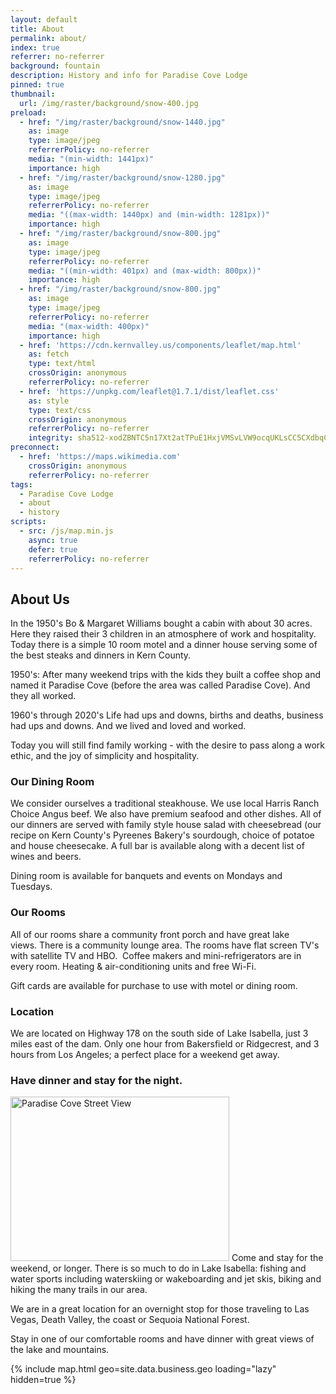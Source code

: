 ```yaml
---
layout: default
title: About
permalink: about/
index: true
referrer: no-referrer
background: fountain
description: History and info for Paradise Cove Lodge
pinned: true
thumbnail:
  url: /img/raster/background/snow-400.jpg
preload:
  - href: "/img/raster/background/snow-1440.jpg"
    as: image
    type: image/jpeg
    referrerPolicy: no-referrer
    media: "(min-width: 1441px)"
    importance: high
  - href: "/img/raster/background/snow-1280.jpg"
    as: image
    type: image/jpeg
    referrerPolicy: no-referrer
    media: "((max-width: 1440px) and (min-width: 1281px))"
    importance: high
  - href: "/img/raster/background/snow-800.jpg"
    as: image
    type: image/jpeg
    referrerPolicy: no-referrer
    media: "((min-width: 401px) and (max-width: 800px))"
    importance: high
  - href: "/img/raster/background/snow-800.jpg"
    as: image
    type: image/jpeg
    referrerPolicy: no-referrer
    media: "(max-width: 400px)"
    importance: high
  - href: 'https://cdn.kernvalley.us/components/leaflet/map.html'
    as: fetch
    type: text/html
    crossOrigin: anonymous
    referrerPolicy: no-referrer
  - href: 'https://unpkg.com/leaflet@1.7.1/dist/leaflet.css'
    as: style
    type: text/css
    crossOrigin: anonymous
    referrerPolicy: no-referrer
    integrity: sha512-xodZBNTC5n17Xt2atTPuE1HxjVMSvLVW9ocqUKLsCC5CXdbqCmblAshOMAS6/keqq/sMZMZ19scR4PsZChSR7A==
preconnect:
  - href: 'https://maps.wikimedia.com'
    crossOrigin: anonymous
    referrerPolicy: no-referrer
tags:
  - Paradise Cove Lodge
  - about
  - history
scripts:
  - src: /js/map.min.js
    async: true
    defer: true
    referrerPolicy: no-referrer
---
```

## About Us
In the 1950's Bo & Margaret Williams bought a cabin with about 30 acres.  Here
they raised their 3 children in an atmosphere of work and hospitality.  Today
there is a simple 10 room motel and a dinner house serving  some of the best steaks
and dinners in Kern County.

1950's: After many weekend trips with the kids they built a coffee shop and named
it Paradise Cove (before the area was called Paradise Cove). And they all worked.

1960's through 2020's  Life had ups and downs, births and deaths, business had
ups and downs.  And we lived and loved and worked.


Today you will still find family working - with the desire to pass along a work
ethic, and the joy of simplicity and hospitality.

### Our Dining Room
We consider ourselves  a traditional steakhouse.  We use local Harris Ranch Choice
Angus beef. We also have premium seafood and other dishes.   All of our dinners
are served with family style house salad with cheesebread (our recipe on Kern
County's Pyreenes Bakery's sourdough, choice of potatoe and house cheesecake.
 A full bar is available along with a decent list of wines and beers.

Dining room is available for banquets and events on Mondays and Tuesdays.

### Our Rooms
All of our rooms  share a community front porch and have great lake views. There
is a community lounge area.  The rooms have flat screen TV's with satellite
TV and HBO.  Coffee makers and mini-refrigerators are in every room. Heating
& air-conditioning units and free Wi-Fi.

Gift cards are available for purchase to use with motel or dining room.

### Location
We are located on Highway 178 on the south side of Lake Isabella, just 3 miles
east of the dam.  Only one hour from Bakersfield or Ridgecrest, and 3 hours
from Los Angeles; a perfect place for a weekend get away.​

### Have dinner and stay for the night.​
<!-- markdownlint-disable -->
<div class="clearfix">
<span class="img-container">
<img class="loc-img" src="/img/raster/background/location-350.jpg" width="350" height="263" alt="Paradise Cove Street View" decoding="async" loading="lazy" crossorigin="annonymous" />
</span>
Come and stay for the weekend, or longer. There is so much to do in Lake Isabella:
fishing and water sports including waterskiing or wakeboarding and jet skis,
biking and hiking the many trails in our area.

We are in a great location for an overnight stop for those traveling
to Las Vegas, Death Valley, the coast or Sequoia National Forest.

Stay in one of our comfortable rooms and have dinner with great
views of the lake and mountains.
</div>
{% include map.html geo=site.data.business.geo loading="lazy" hidden=true %}
<!-- markdownlint-restore -->
